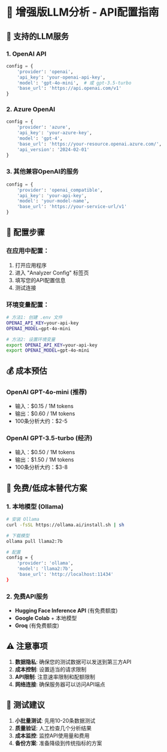 # 🧠 增强版LLM分析 - API配置指南

## 🔑 支持的LLM服务

### 1. OpenAI API
```python
config = {
    'provider': 'openai',
    'api_key': 'your-openai-api-key',
    'model': 'gpt-4o-mini',  # 或 gpt-3.5-turbo
    'base_url': 'https://api.openai.com/v1'
}
```

### 2. Azure OpenAI
```python
config = {
    'provider': 'azure',
    'api_key': 'your-azure-key',
    'model': 'gpt-4',
    'base_url': 'https://your-resource.openai.azure.com/',
    'api_version': '2024-02-01'
}
```

### 3. 其他兼容OpenAI的服务
```python
config = {
    'provider': 'openai_compatible',
    'api_key': 'your-api-key',
    'model': 'your-model-name',
    'base_url': 'https://your-service-url/v1'
}
```

## 📝 配置步骤

### 在应用中配置：
1. 打开应用程序
2. 进入 "Analyzer Config" 标签页
3. 填写您的API配置信息
4. 测试连接

### 环境变量配置：
```bash
# 方法1: 创建 .env 文件
OPENAI_API_KEY=your-api-key
OPENAI_MODEL=gpt-4o-mini

# 方法2: 设置环境变量
export OPENAI_API_KEY=your-api-key
export OPENAI_MODEL=gpt-4o-mini
```

## 💰 成本预估

### OpenAI GPT-4o-mini (推荐)
- 输入：$0.15 / 1M tokens
- 输出：$0.60 / 1M tokens
- 100条分析大约：$2-5

### OpenAI GPT-3.5-turbo (经济)
- 输入：$0.50 / 1M tokens  
- 输出：$1.50 / 1M tokens
- 100条分析大约：$3-8

## 🔧 免费/低成本替代方案

### 1. 本地模型 (Ollama)
```bash
# 安装 Ollama
curl -fsSL https://ollama.ai/install.sh | sh

# 下载模型
ollama pull llama2:7b

# 配置
config = {
    'provider': 'ollama',
    'model': 'llama2:7b',
    'base_url': 'http://localhost:11434'
}
```

### 2. 免费API服务
- **Hugging Face Inference API** (有免费额度)
- **Google Colab** + 本地模型
- **Groq** (有免费额度)

## ⚠️ 注意事项

1. **数据隐私**: 确保您的测试数据可以发送到第三方API
2. **成本控制**: 设置适当的请求限制
3. **API限制**: 注意速率限制和配额限制
4. **网络连接**: 确保服务器可以访问API端点

## 🧪 测试建议

1. **小批量测试**: 先用10-20条数据测试
2. **质量验证**: 人工检查几个分析结果
3. **成本监控**: 监控API使用量和费用
4. **备份方案**: 准备降级到传统指标的方案 